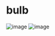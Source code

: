 # bulb
![image](https://github.com/user-attachments/assets/97af1769-c8c7-4417-ac43-ec201332ec9d)
![image](https://github.com/user-attachments/assets/92e11705-8255-4ff7-ba94-2405472908c9)

